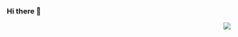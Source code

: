 ### Hi there 👋


<img align="right" src="https://github-readme-stats.vercel.app/api?username=ElegantAnkster&show_icons=true&hide_title=true" />
                                                         
                                                         
                                                         
                                                         
                                                
                                                              
                                                              
                                                              
                                               



<!--
**ElegantAnkster/ElegantAnkster** is a ✨ _special_ ✨ repository because its `README.md` (this file) appears on your GitHub profile.

Here are some ideas to get you started:

- 🔭 I’m currently working on ...
- 🌱 I’m currently learning ...
- 👯 I’m looking to collaborate on ...
- 🤔 I’m looking for help with ...
- 💬 Ask me about ...
- 📫 How to reach me: ...
- 😄 Pronouns: ...
- ⚡ Fun fact: ...
-->
          
